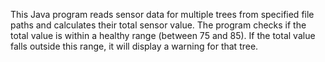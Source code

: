 This Java program reads sensor data for multiple trees from specified file paths and calculates their total sensor value. The program checks if the total value is within a healthy range (between 75 and 85). If the total value falls outside this range, it will display a warning for that tree.
